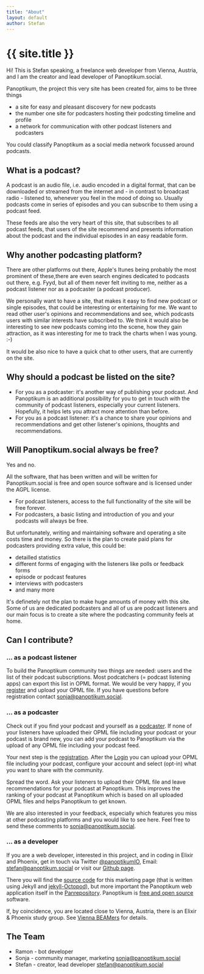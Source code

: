 ```yaml
---
title: "About"
layout: default
author: Stefan
---
```


# {{ site.title }}

Hi! This is Stefan speaking, a freelance web developer from Vienna, Austria, and
I am the creator and lead developer of Panoptikum.social.

Panoptikum, the project this very site has been created for, aims to be three things

* a site for easy and pleasant discovery for new podcasts
* the number one site for podcasters hosting their podcsting timeline and profile
* a network for communication with other podcast listeners and podcasters

You could classify Panoptikum as a social media network focussed around podcasts.

## What is a podcast?

A podcast is an audio file, i.e. audio encoded in a digital format,  that can be
downloaded or streamed from the internet and - in contrast to broadcast radio -
listened to, whenever you feel in the mood of doing so. Usually podcasts come in
series of episodes and you can subscribe to them using a podcast feed.

These feeds are also the very heart of this site, that subscribes to all podcast
feeds, that users of the site recommend and presents information about the
podcast and the individual episodes in an easy readable form.

## Why another podcasting platform?

There are other platforms out there, Apple's Itunes being probably the most
prominent of these,there are even search engines dedicated to podcasts out there,
e.g. Fyyd, but all of them never felt inviting to me, neither as a podcast
listener nor as a podcaster (a podcast producer).

We personally want to have a site, that makes it easy to find new podcast or
single episodes, that could be interesting or entertaining for me. We want to
read other user's opinions and recommendations and see, which podcasts users
with similar interests have subscribed to. We think it would also be interesting
to see new podcasts coming into the scene, how they gain attraction, as it was
interesting for me to track the charts when I was young. :-)

It would be also nice to have a quick chat to other users, that are currently
on the site.

## Why should a podcast be listed on the site?

* For you as a podcaster: it's another way of publishing your podcast. And
  Panoptikum is an additional possibility for you to get in touch with the
  community of podcast listeners, especially your current listeners. Hopefully,
  it helps lets you attract more attention than before.
* For you as a podcast listener: it's a chance to share your opinions and
  recommendations and get other listener's opinions, thoughts and recommendations.

## Will Panoptikum.social always be free?

Yes and no.

All the software, that has been written and will be written for Panoptikum.social is
free and open source software and is licensed under the AGPL license.

* For podcast listeners, access to the full functionality of the site will be
  free forever.
* For podcasters, a basic listing and introduction of you and your podcasts will
  always be free.

But unfortunately, writing and maintaining software and operating a site costs
time and money. So there is the plan to create paid plans for podcasters
providing extra value, this could be:

* detailled statistics
* different forms of engaging with the listeners like polls or feedback forms
* episode or podcast features
* interviews with podcasters
* and many more

It's definetely not the plan to make huge amounts of money with this site. Some of us are dedicated podcasters and all of us are podcast listeners and our main focus is to create a site where the podcasting community feels at home.

## Can I contribute?

### ... as a podcast listener

To build the Panoptikum community two things are needed: users and the list of their podcast subscriptions. Most podcatchers (= podcast listening apps) can export this list in OPML format. We would be very happy, if you [register](https://panoptikum.social/users/new) and upload your OPML file. If you have questions before registration contact <sonja@panoptikum.social>.

### ... as a podcaster

Check out if you find your podcast and yourself as a [podcaster](https://panoptikum.social/personas). If none of your listeners have uploaded their OPML file including your podcast or your podcast is brand new, you can add your podcast to Panoptikum via the upload of any OPML file including your podcast feed.

Your next step is the [registration](https://panoptikum.social/users/new). After the [Login](https://panoptikum.social/sessions/new) you can upload your OPML file including your podcast, configure your account and select (opt-in) what you want to share with the community.

Spread the word. Ask your listeners to upload their OPML file and leave recommendations for your podcast at Panoptikum. This improves the ranking of your podcast at Panoptikum which is based on all uploaded OPML files and helps Panoptikum to get known.

We are also interested in your feedback, especially which features you miss at other podcasting platforms and you would like to see here. Feel free to send these comments to <sonja@panoptikum.social>.

### ... as a developer

If you are a web developer, interested in this project, and in coding in Elixir and Phoenix, get in touch via Twitter [@panoptikumIO](https://twitter.com/panoptikumio),
Email: <stefan@panoptikum.social> or visit our [Github page](https://github.com/panoptikumio).

There you will find the [source code](https://github.com/PanoptikumIO/panoptikum.social) for this marketing page (that is written using Jekyll and [jekyll-Octopod](https://jekyll-octopod.github.io/)), but more important the Panoptikum web application itself in the [Panrepository](https://github.com/PanoptikumIO/pan). Panoptikum is [free and open source](https://github.com/PanoptikumIO/pan/blob/master/LICENSE) software.

If, by coincidence, you are located close to Vienna, Austria, there is an Elixir & Phoenix study group. See [Vienna BEAMers](/vienna-beamers) for details.

## The Team

* Ramon - bot developer
* Sonja - community manager, marketing <sonja@panoptikum.social>
* Stefan - creator, lead developer <stefan@panoptikum.social>
